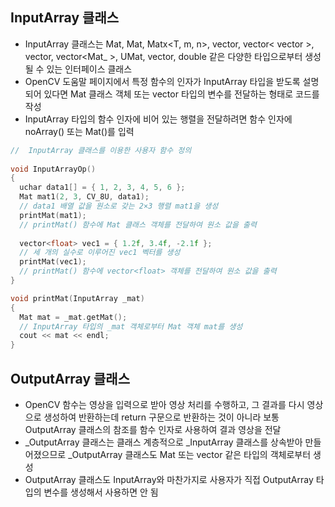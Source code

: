 ## InputArray 클래스
* InputArray 클래스는 Mat, Mat<T>, Matx<T, m, n>, vector<T>, vector< vector<T> >, vector<Mat>, vector<Mat_<T> >, UMat, vector<UMat>, double 같은 다양한 타입으로부터 생성될 수 있는 인터페이스 클래스
* OpenCV 도움말 페이지에서 특정 함수의 인자가 InputArray 타입을 받도록 설명되어 있다면 Mat 클래스 객체 또는 vector<T> 타입의 변수를 전달하는 형태로 코드를 작성
* InputArray 타입의 함수 인자에 비어 있는 행렬을 전달하려면 함수 인자에 noArray() 또는 Mat()를 입력
```cpp
//  InputArray 클래스를 이용한 사용자 함수 정의
  
void InputArrayOp()
{
  uchar data1[] = { 1, 2, 3, 4, 5, 6 };
  Mat mat1(2, 3, CV_8U, data1);
  // data1 배열 값을 원소로 갖는 2×3 행렬 mat1을 생성
  printMat(mat1); 
  // printMat() 함수에 Mat 클래스 객체를 전달하여 원소 값을 출력
  
  vector<float> vec1 = { 1.2f, 3.4f, -2.1f };
  // 세 개의 실수로 이루어진 vec1 벡터를 생성
  printMat(vec1);
  // printMat() 함수에 vector<float> 객체를 전달하여 원소 값을 출력
}

void printMat(InputArray _mat)
{
  Mat mat = _mat.getMat();
  // InputArray 타입의 _mat 객체로부터 Mat 객체 mat를 생성
  cout << mat << endl;
}
```

## OutputArray 클래스
* OpenCV 함수는 영상을 입력으로 받아 영상 처리를 수행하고, 그 결과를 다시 영상으로 생성하여 반환하는데 return 구문으로 반환하는 것이 아니라 보통 OutputArray 클래스의 참조를 함수 인자로 사용하여 결과 영상을 전달
* _OutputArray 클래스는 클래스 계층적으로 _InputArray 클래스를 상속받아 만들어졌으므로 _OutputArray 클래스도 Mat 또는 vector<T> 같은 타입의 객체로부터 생성
* OutputArray 클래스도 InputArray와 마찬가지로 사용자가 직접 OutputArray 타입의 변수를 생성해서 사용하면 안 됨
